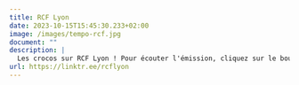 ```yaml
---
title: RCF Lyon
date: 2023-10-15T15:45:30.233+02:00
image: /images/tempo-rcf.jpg
document: ""
description: |
  Les crocos sur RCF Lyon ! Pour écouter l'émission, cliquez sur le bouton rouge
url: https://linktr.ee/rcflyon
---
```

